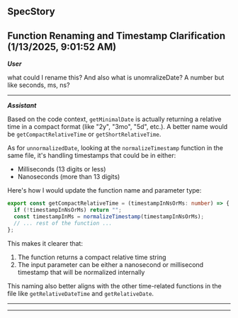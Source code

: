 ## SpecStory

## Function Renaming and Timestamp Clarification (1/13/2025, 9:01:52 AM)

_**User**_

what could I rename this? And also what is unomralizeDate? A number but like seconds, ms, ns?

---

_**Assistant**_

Based on the code context, `getMinimalDate` is actually returning a relative time in a compact format (like "2y", "3mo", "5d", etc.). A better name would be `getCompactRelativeTime` or `getShortRelativeTime`.

As for `unnormalizedDate`, looking at the `normalizeTimestamp` function in the same file, it's handling timestamps that could be in either:
- Milliseconds (13 digits or less)
- Nanoseconds (more than 13 digits)

Here's how I would update the function name and parameter type:

```typescript:utils/date.ts
export const getCompactRelativeTime = (timestampInNsOrMs: number) => {
  if (!timestampInNsOrMs) return "";
  const timestampInMs = normalizeTimestamp(timestampInNsOrMs);
  // ... rest of the function ...
};
```

This makes it clearer that:
1. The function returns a compact relative time string
2. The input parameter can be either a nanosecond or millisecond timestamp that will be normalized internally

This naming also better aligns with the other time-related functions in the file like `getRelativeDateTime` and `getRelativeDate`.

---



---

